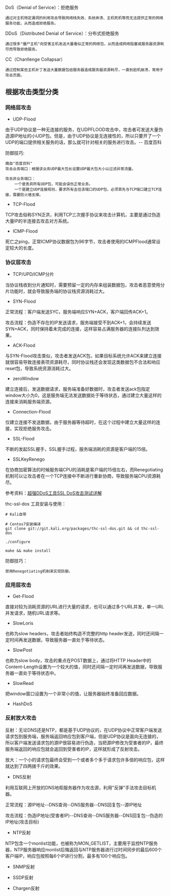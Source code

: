 DoS（Denial of Service）：拒绝服务

```
通过对主机特定漏洞的利用攻击导致网络栈失效、系统奔溃、主机死机等而无法提供正常的网络服务功能，从而造成拒绝服务。
```

DDoS（Distributed Denial of Service）：分布式拒绝服务

```
通过很多"僵尸主机"向受害主机发送大量看似正常的网络包，从而造成网络阻塞或服务器资源耗尽而导致拒绝服务。
```

CC（Chanllenge Collapsar）

```
通过控制某些主机补丁发送大量数据包给服务器造成服务器资源耗尽，一直到宕机崩溃，常用于攻击页面。
```

## 根据攻击类型分类
### 网络层攻击
* UDP-Flood

由于UDP协议是一种无连接的服务，在UDPFLOOD攻击中，攻击者可发送大量伪造源IP地址的小UDP包。但是，由于UDP协议是无连接性的，所以只要开了一个UDP的端口提供相关服务的话，那么就可针对相关的服务进行攻击。-- 百度百科

防御技巧:

```
摘自"百度百科"
攻击业务端口：根据该业务UDP最大包长设置UDP最大包大小以过滤异常流量。 

攻击非业务端口：
	一个是丢弃所有UDP包，可能会误伤正常业务。
	一个是建立UDP连接规则，要求所有去往该端口的UDP包，必须首先与TCP端口建立TCP连接，需要防火墙支撑。
```

* TCP-Flood

TCP攻击俗称SYN泛洪，利用TCP三次握手协议来攻击计算机，主要是通过伪造大量IP的半连接去攻击对方系统。

* ICMP-Flood

死亡之ping，正常ICMP协议数据包为96字节，攻击者使用的ICMPFlood通常设定较大的长度。


### 协议层攻击
* TCP/UPD/ICMP分片

当协议栈收到分片通知时，需要预留一定的内存来组装数据包，攻击者恶意使用分片功能时，就会导致服务端的协议栈资源消耗过大。

* SYN-Flood

正常流程：客户端发送SYC，服务端响应SYN+ACK，客户端回传ACK+1。

攻击流程：伪造不存在的IP发送请求，服务端接受不到ACK+1，会持续发送SYN+ACK，同时保持着未完成的连接，这样容易占满服务器的连接队列达到效果。

* ACK-Flood

与SYN-Flood攻击类似，攻击者发送ACK包，如果目标系统允许ACK来建立连接就很容易导致连接表项资源耗尽，同时协议栈还会发现这类数据包不合法和响应reset包，导致系统资源消耗过大。

* zeroWindow

建立连接后，发送数据请求，服务端准备好数据时，攻击者发送ack包指定window大小为0，这是服务端无法发送数据处于等待状态，通过建立大量这样的连接来消耗服务端资源。

* Connection-Flood

仅建立连接不发送数据，由于服务器等待超时，在这个过程中建立大量这样的连接，实现拒绝服务攻击。

* SSL-Flood

不断的发起SSL握手，SSL握手过程，服务端消耗的资源是客户端的15倍。

* SSLKeyRenego

在协商加密算法的时候服务端CPU的消耗是客户端的15倍左右，而Renegotiating机制可以让攻击者在一个TCP连接中不断进行重新协商，导致服务端CPU资源耗尽。

参考资料：[超强DDoS工具SSL DoS攻击测试详解](http://www.jybase.net/wangzhananquan/20120320804_2.html)

thc-ssl-dos 工具安装与使用：

```
# Kali自带

# Centos7安装编译
git clone git://git.kali.org/packages/thc-ssl-dos.git && cd thc-ssl-dos

./configure

make && make install
```

防御技巧：

```
禁用Renegotiating机制来实现防御。
```


### 应用层攻击
* Get-Flood

直接对较为消耗资源的URL进行大量的请求，也可以通过多个URL并发，单一URL并发请求，随机URL请求等。

* SlowLoris

也称为slow headers，攻击者始终构造不完整的http header发送，同时还间隔一定时间再发送数据，导致服务器一直处于等待状态。

* SlowPost

也称为slow body，攻击的重点在POST数据上，通过将HTTP Header中的Content-Length设置为一个较大的值，同时还间隔一定时间再发送数据，导致服务器一直处于等待状态中。

* SlowRead

把window窗口设置为一个非常小的值，让服务器始终准备回应数据。

* HashDoS

### 反射放大攻击
反射：无论DNS还是NTP，都是基于UDP协议的，在UDP协议中正常客户端发送请求包到服务端，服务端返回响应包到客户端，但是UDP协议是面向无连接的，所以客户端发送请求包的源IP很容易进行伪造，当把源IP修改为受害者的IP，最终服务端返回的响应包就会返回到受害者的IP，这样就形成了反射攻击。

放大：一个小的请求包最终会受到一个或者多个多于请求包许多倍的响应包，这样就达到了四两拨千斤的效果。

* DNS反射

利用互联网上开放的DNS地柜服务器作为攻击源，利用"反弹"手法攻击目标机器。

正常流程：源IP地址--DNS查询--DNS服务器--DNS回复包--源IP地址

攻击流程：伪造IP地址(受害者IP)--DNS查询--DNS服务器--DNS回复包--伪造的IP地址(攻击目标)

* NTP反射

NTP包含一个monlist功能，也被称为MON_GETLIST，主要用于监控NTP服务器，NTP服务器响应monlist后悔返回与NTP服务器进行过时间同步的最后600个客户端IP，响应包按照每6个IP进行分割，最多有100个响应包。

* SNMP反射

* SSDP反射

* Chargen反射
